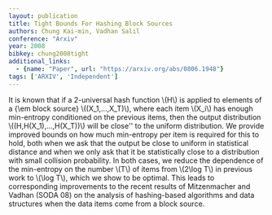 ```yaml
---
layout: publication
title: Tight Bounds For Hashing Block Sources
authors: Chung Kai-min, Vadhan Salil
conference: "Arxiv"
year: 2008
bibkey: chung2008tight
additional_links:
  - {name: "Paper", url: "https://arxiv.org/abs/0806.1948"}
tags: ['ARXIV', 'Independent']
---
```

It is known that if a 2-universal hash function \\(H\\) is applied to elements of a \{\em block source\} \\((X_1,...,X_T)\\), where each item \\(X_i\\) has enough min-entropy conditioned on the previous items, then the output distribution \\((H,H(X_1),...,H(X_T))\\) will be close'' to the uniform distribution. We provide improved bounds on how much min-entropy per item is required for this to hold, both when we ask that the output be close to uniform in statistical distance and when we only ask that it be statistically close to a distribution with small collision probability. In both cases, we reduce the dependence of the min-entropy on the number \\(T\\) of items from \\(2\log T\\) in previous work to \\(\log T\\), which we show to be optimal. This leads to corresponding improvements to the recent results of Mitzenmacher and Vadhan (SODA 08) on the analysis of hashing-based algorithms and data structures when the data items come from a block source.
